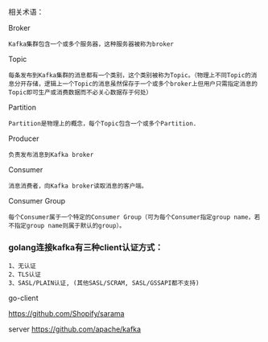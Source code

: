 
相关术语：

Broker

    Kafka集群包含一个或多个服务器，这种服务器被称为broker

Topic

    每条发布到Kafka集群的消息都有一个类别，这个类别被称为Topic。（物理上不同Topic的消息分开存储，逻辑上一个Topic的消息虽然保存于一个或多个broker上但用户只需指定消息的Topic即可生产或消费数据而不必关心数据存于何处）

Partition

    Partition是物理上的概念，每个Topic包含一个或多个Partition.

Producer

    负责发布消息到Kafka broker

Consumer

    消息消费者，向Kafka broker读取消息的客户端。

Consumer Group

    每个Consumer属于一个特定的Consumer Group（可为每个Consumer指定group name，若不指定group name则属于默认的group）。


### golang连接kafka有三种client认证方式：
    1、无认证
    2、TLS认证
    3、SASL/PLAIN认证, (其他SASL/SCRAM, SASL/GSSAPI都不支持)









go-client

https://github.com/Shopify/sarama

server
https://github.com/apache/kafka


